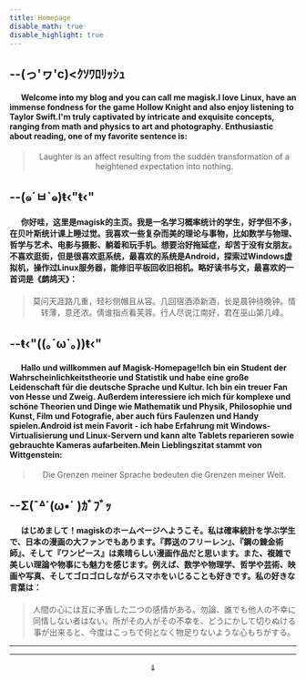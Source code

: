 ```yaml
---
title: Homepage
disable_math: true
disable_highlight: true
---
```


--(っ'ヮ'c)<ｸｿﾜﾛﾘｯｼｭ
--

####       Welcome into my blog and you can call me magisk.I love Linux, have an immense fondness for the game Hollow Knight and also enjoy listening to Taylor Swift.I'm truly captivated by intricate and exquisite concepts, ranging from math and physics to art and photography. Enthusiastic about reading, one of my favorite sentence is:

> <center>Laughter is an affect resulting from the sudden transformation of a heightened expectation into nothing.</center>

--(๑´ㅂ`๑)ŧ‹"ŧ‹"
--

####       你好哇，这里是magisk的主页。我是一名学习概率统计的学生，好学但不多，在贝叶斯统计课上睡过觉。我喜欢一些复杂而美的理论与事物，比如数学与物理、哲学与艺术、电影与摄影、躺着和玩手机。想要治好拖延症，却苦于没有女朋友。不喜欢逛街，但是很喜欢逛系统，最喜欢的系统是Android，探索过Windows虚拟机，操作过Linux服务器，能修旧平板回收旧相机。略好读书与文，最喜欢的一首词是《鹧鸪天》：

> <center>莫问天涯路几重，轻衫侧帽且从容。几回宿酒添新酒，长是晨钟待晚钟。情转薄，意还浓。倩谁指点看芙蓉。行人尽说江南好，君在巫山第几峰。</center>

--ŧ‹"((｡´ω`｡))ŧ‹"
--

####       Hallo und willkommen auf Magisk-Homepage!Ich bin ein Student der Wahrscheinlichkeitstheorie und Statistik und habe eine große Leidenschaft für die deutsche Sprache und Kultur. Ich bin ein treuer Fan von Hesse und Zweig. Außerdem interessiere ich mich für komplexe und schöne Theorien und Dinge wie Mathematik und Physik, Philosophie und Kunst, Film und Fotografie, aber auch fürs Faulenzen und Handy spielen.Android ist mein Favorit - ich habe Erfahrung mit Windows-Virtualisierung und Linux-Servern und kann alte Tablets reparieren sowie gebrauchte Kameras aufarbeiten.Mein Lieblingszitat stammt von Wittgenstein: 

> <center>Die Grenzen meiner Sprache bedeuten die Grenzen meiner Welt.</center>

--Σ(¯ᐞ´(ω•´ )ｶﾞﾌﾞｯ
--

####       はじめまして！magiskのホームページへようこそ。私は確率統計を学ぶ学生で、日本の漫画の大ファンでもあります。『葬送のフリーレン』、『鋼の錬金術師』、そして『ワンピース』は素晴らしい漫画作品だと思います。また、複雑で美しい理論や物事にも魅力を感じます。例えば、数学や物理学、哲学や芸術、映画や写真、そしてゴロゴロしながらスマホをいじることも好きです。私の好きな言葉は：

> <center>人間の心には互に矛盾した二つの感情がある。勿論、誰でも他人の不幸に同情しない者はない。所がその人がその不幸を、どうにかして切りぬける事が出来ると、今度はこっちで何となく物足りないような心もちがする。</center>

-------
-------

$$\Downarrow$$
